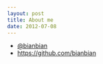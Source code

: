 ```yaml
---
layout: post
title: About me
date: 2012-07-08
---
```

* [@bianbian](https://twitter.com/bianbian)
* https://github.com/bianbian

